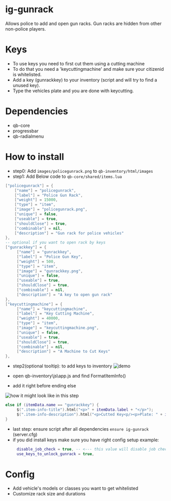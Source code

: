 # ig-gunrack

Allows police to add and open gun racks.
Gun racks are hidden from other non-police players.

# Keys

- To use keys you need to first cut them using a cutting machine
- To do that you need a 'keycuttingmachine' and make sure your citizenid is whitelisted.
- Add a key (gunrackkey) to your inventory (script and will try to find a unused key).
- Type the vehicles plate and you are done with keycutting.

# Dependencies

- qb-core
- progressbar
- qb-radialmenu

# How to install

- step0: Add `images/policegunrack.png` to `qb-inventory/html/images`
- step1: Add Below code to `qb-core/shared/items.lua`

```lua
["policegunrack"] = {
    ["name"] = "policegunrack",
    ["label"] = "Police Gun Rack",
    ["weight"] = 15000,
    ["type"] = "item",
    ["image"] = "policegunrack.png",
    ["unique"] = false,
    ["useable"] = true,
    ["shouldClose"] = true,
    ["combinable"] = nil,
    ["description"] = "Gun rack for police vehicles"
},
-- optional if you want to open rack by keys
["gunrackkey"] = {
     ["name"] = "gunrackkey",
     ["label"] = "Police Gun Key",
     ["weight"] = 500,
     ["type"] = "item",
     ["image"] = "gunrackkey.png",
     ["unique"] = false,
     ["useable"] = true,
     ["shouldClose"] = true,
     ["combinable"] = nil,
     ["description"] = "A key to open gun rack"
},
["keycuttingmachine"] = {
     ["name"] = "keycuttingmachine",
     ["label"] = "Key Cutting Machine",
     ["weight"] = 40000,
     ["type"] = "item",
     ["image"] = "keycuttingmachine.png",
     ["unique"] = false,
     ["useable"] = true,
     ["shouldClose"] = true,
     ["combinable"] = nil,
     ["description"] = "A Machine to Cut Keys"
},
```


- step2(optional tooltip): to add keys to inventory
  ![demo](https://raw.githubusercontent.com/swkeep/ig-gunrack/main/.github/images/policekeys_qb_inventory_demo.jpg)

- open qb-inventory\js\app.js and find FormatItemInfo()
- add it right before ending else

![how it might look like in this step](https://raw.githubusercontent.com/swkeep/ig-gunrack/main/.github/images/inventory.PNG)

```lua
else if (itemData.name == "gunrackkey") {
     $(".item-info-title").html("<p>" + itemData.label + "</p>");
     $(".item-info-description").html("<p>Cutted Key<p/><p>Plate: " + itemData.info.plate + "</p>");
}
```

- last step: ensure script after all dependencies `ensure ig-gunrack` (server.cfg)
- if you did install keys make sure you have right config setup example:

```lua
     disable_job_check = true, -- <--- this value will disable job check
     use_keys_to_unlock_gunrack = true,
```

# Config

- Add vehicle's models or classes you want to get whitelisted
- Customize rack size and durations
